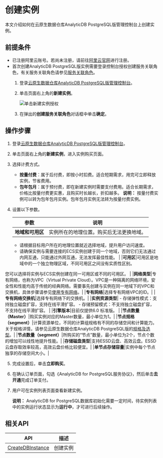 # 创建实例

本文介绍如何在云原生数据仓库AnalyticDB PostgreSQL版管理控制台上创建实例。

## 前提条件

-   已注册阿里云账号。若尚未注册，请前往[阿里云官网](http://www.aliyun.com/)进行注册。
-   首次创建AnalyticDB PostgreSQL版实例需要登录控制台授权创建服务关联角色，有关服务关联角色请参见[服务关联角色](/intl.zh-CN/API参考/服务关联角色.md)。
    1.  登录[云原生数据仓库AnalyticDB PostgreSQL版管理控制台](https://gpdbnext.console.aliyun.com/gpdb/cn-hangzhou/list)。
    2.  单击页面右上角的**新建实例**。

        ![单击新建实例授权](https://static-aliyun-doc.oss-accelerate.aliyuncs.com/assets/img/zh-CN/6629919951/p161623.png)

    3.  在弹出的**创建服务关联角色**对话框中单击**确定**。

## 操作步骤

1.  登录[云原生数据仓库AnalyticDB PostgreSQL版管理控制台](https://gpdbnext.console.aliyun.com/gpdb/cn-hangzhou/list)。
2.  单击页面右上角的**新建实例**，进入实例购买页面。
3.  选择计费方式。

    -   **按量付费**：属于后付费，即按小时扣费。适合短期需求，用完可立即释放实例，节省费用。
    -   **包年包月**：属于预付费，即在新建实例时需要支付费用。适合长期需求，价格比按量付费更实惠，且购买时长越长，折扣越多。
    **说明：** 按量付费实例可以转为包年包月实例。包年包月实例无法转为按量付费实例。

4.  设置以下参数。

    |参数|说明|
    |--|--|
    |**地域和可用区**|实例所在的地理位置。购买后无法更换地域。

    -   请根据目标用户所在的地理位置就近选择地域，提升用户访问速度。
    -   请确保实例与需要连接的ECS实例创建于同一个地域，否则它们无法通过内网互通，只能通过外网互通，无法发挥最佳性能。 |
    |**可用区**|可用区是地域中的一个独立物理区域，不同可用区之间没有实质性区别。

您可以选择将实例与ECS实例创建在同一可用区或不同的可用区。 |
    |**网络类型**|专有网络，也称为VPC（Virtual Private Cloud）。VPC是一种隔离的网络环境，安全性和性能均高于传统的经典网络。需要事先创建与实例在同一地域下的VPC和交换机，具体步骤请参见[使用专有网络](/intl.zh-CN/专有网络和交换机/使用专有网络.md)。|
    |**专有网络**|选择专有网络VPC的ID。|
    |**专有网络交换机**|选择专有网络下的交换机。|
    |**实例资源类型**|    -   存储弹性模式：支持独立磁盘扩容，支持在线平滑扩容。
    -   存储预留模式：不支持独立磁盘扩容，不支持在线平滑扩容。 |
    |**引擎版本**|目前仅提供6.0 标准版。 |
    |**节点数量（Master）**|购买实例对应的Master数量，最小单位为1。|
    |**节点规格（segment）**|计算资源单位，不同的计算组规格有不同的存储空间和计算能力。关于规格详情，请参见云原生数据仓库AnalyticDB PostgreSQL版的[规格及选型](/intl.zh-CN/规格和定价/规格及选型.md)。|
    |**节点数量（segment）**|所购买的“节点”数量，最小单位为2个，节点个数的增加可以线性地提升性能。|
    |**存储磁盘类型**|支持ESSD云盘、高效云盘。ESSD云盘存取效率较高，高效云盘价格比较便宜。|
    |**单节点存储容量**|实例中每个节点独享的存储空间大小。|

5.  完成设置后，单击**立即购买**。
6.  在确认订单页面，勾选《AnalyticDB for PostgreSQL服务协议》，然后单击**去开通**完成订单支付。
7.  用户可在实例列表页面查看新建实例。

    **说明：** AnalyticDB for PostgreSQL数据库初始化需要一定时间，待实例列表中的实例运行状态显示为**运行中**，才可进行后续操作。


## 相关API

|API|描述|
|---|--|
|[CreateDBInstance](/intl.zh-CN/API参考/实例管理/CreateDBInstance.md)|创建实例|

